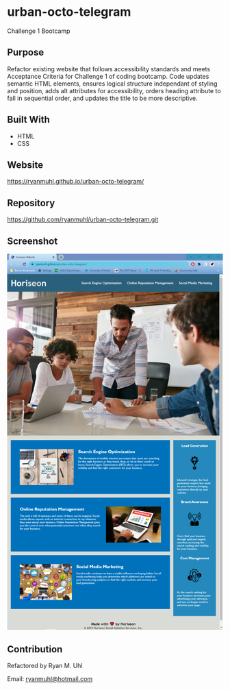 # urban-octo-telegram
Challenge 1 Bootcamp

## Purpose
Refactor existing website that follows accessibility standards and meets Acceptance Criteria for Challenge 1 of coding bootcamp.  Code updates semantic HTML elements, ensures logical structure independant of styling and position, adds alt attributes for accessibility, orders heading attribute to fall in sequential order, and updates the title to be more descriptive.

## Built With
* HTML
* CSS

## Website
https://ryanmuhl.github.io/urban-octo-telegram/

## Repository
https://github.com/ryanmuhl/urban-octo-telegram.git

## Screenshot
![Challenge Screenshot](/assets/images/challenge-picture.png)

## Contribution
Refactored by Ryan M. Uhl

Email: ryanmuhl@hotmail.com